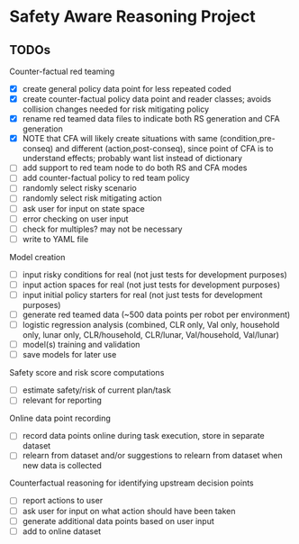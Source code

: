 # Safety Aware Reasoning Project

## TODOs

Counter-factual red teaming
- [x] create general policy data point for less repeated coded
- [x] create counter-factual policy data point and reader classes; avoids collision changes needed for risk mitigating policy
- [x] rename red teamed data files to indicate both RS generation and CFA generation
- [x] NOTE that CFA will likely create situations with same (condition,pre-conseq) and different (action,post-conseq), since point of CFA is to understand effects; probably want list instead of dictionary
- [ ] add support to red team node to do both RS and CFA modes
- [ ] add counter-factual policy to red team policy
- [ ] randomly select risky scenario
- [ ] randomly select risk mitigating action
- [ ] ask user for input on state space
- [ ] error checking on user input
- [ ] check for multiples? may not be necessary
- [ ] write to YAML file

Model creation
- [ ] input risky conditions for real (not just tests for development purposes)
- [ ] input action spaces for real (not just tests for development purposes)
- [ ] input initial policy starters for real (not just tests for development purposes)
- [ ] generate red teamed data (~500 data points per robot per environment)
- [ ] logistic regression analysis (combined, CLR only, Val only, household only, lunar only, CLR/household, CLR/lunar, Val/household, Val/lunar)
- [ ] model(s) training and validation
- [ ] save models for later use

Safety score and risk score computations
- [ ] estimate safety/risk of current plan/task
- [ ] relevant for reporting

Online data point recording
- [ ] record data points online during task execution, store in separate dataset
- [ ] relearn from dataset and/or suggestions to relearn from dataset when new data is collected

Counterfactual reasoning for identifying upstream decision points
- [ ] report actions to user
- [ ] ask user for input on what action should have been taken
- [ ] generate additional data points based on user input
- [ ] add to online dataset
